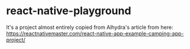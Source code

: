 # react-native-playground

It's a project almost entirely copied from Alhydra's article from here: https://reactnativemaster.com/react-native-app-example-camping-app-project/
